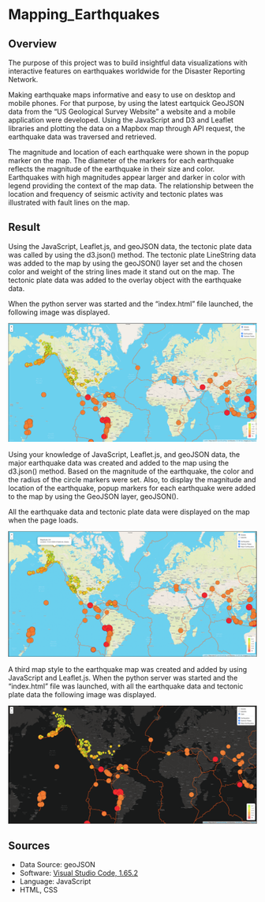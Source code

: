 # Mapping_Earthquakes

## Overview

The purpose of this project was to build insightful data visualizations with interactive features on earthquakes worldwide for the Disaster Reporting Network.  

Making earthquake maps informative and easy to use on desktop and mobile phones. For that purpose, by using the latest eartquick GeoJSON data from the “US Geological Survey Website” a website and a mobile application were developed.  Using the JavaScript and D3 and Leaflet libraries and plotting the data on a Mapbox map through API request, the earthquake data was traversed and retrieved. 

The magnitude and location of each earthquake were shown in the popup marker on the map. The diameter of the markers for each earthquake reflects the magnitude of the earthquake in their size and color. Earthquakes with high magnitudes appear larger and darker in color with legend providing the context of the map data. The relationship between the location and frequency of seismic activity and tectonic plates was illustrated with fault lines on the map. 	


## Result 

Using the JavaScript, Leaflet.js, and geoJSON data, the tectonic plate data was called by using the d3.json() method. The tectonic plate LineString data was added to the map by using the geoJSON() layer set and the chosen color and weight of the string lines made it stand out on the map. The tectonic plate data was added to the overlay object with the earthquake data.

When the python server was started and the “index.html” file launched, the following image was displayed. 

![Image_Deliverable_1.png](https://github.com/duygusimsek/Mapping_Earthquakes/blob/main/Images/Image_Deliverable_1.png)


Using your knowledge of JavaScript, Leaflet.js, and geoJSON data, the major earthquake data was created and added to the map using the d3.json() method. Based on the magnitude of the earthquake, the color and the radius of the circle markers were set. Also, to display the magnitude and location of the earthquake,  popup markers for each earthquake were added to the map by using the GeoJSON layer, geoJSON(). 

All the earthquake data and tectonic plate data were displayed on the map when the page loads. 

![Image_Deliverable_2.png](https://github.com/duygusimsek/Mapping_Earthquakes/blob/main/Images/Image_Deliverable_2.png)


A third map style to the earthquake map was created and added by using JavaScript and Leaflet.js. When the python server was started and the “index.html” file was launched, with all the earthquake data and tectonic plate data the following image was displayed.

![Image_Deliverable_3.png](https://github.com/duygusimsek/Mapping_Earthquakes/blob/main/Images/Image_Deliverable_3.png)


## Sources

* Data Source: geoJSON 
* Software: [Visual Studio Code, 1.65.2](https://visualstudio.microsoft.com/downloads/)
* Language: JavaScript
* HTML, CSS


